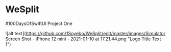 # WeSplit
#100DaysOfSwiftUI Project One 

![alt text](https://github.com/1Soyebo/WeSplit/edit/master/images/Simulator Screen Shot - iPhone 12 mini - 2021-01-10 at 17.21.44.png "Logo Title Text 1")
